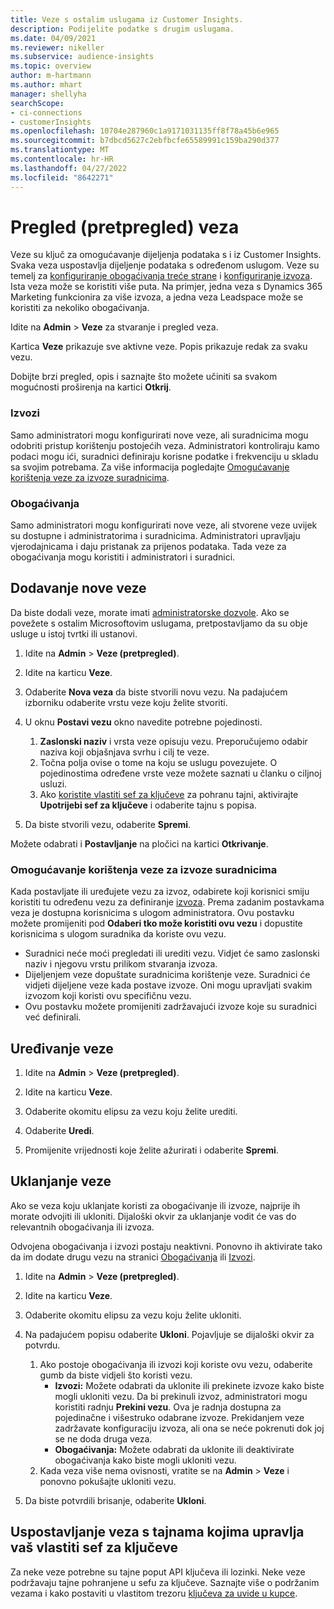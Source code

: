 ```yaml
---
title: Veze s ostalim uslugama iz Customer Insights.
description: Podijelite podatke s drugim uslugama.
ms.date: 04/09/2021
ms.reviewer: nikeller
ms.subservice: audience-insights
ms.topic: overview
author: m-hartmann
ms.author: mhart
manager: shellyha
searchScope:
- ci-connections
- customerInsights
ms.openlocfilehash: 10704e287960c1a9171031135ff8f78a45b6e965
ms.sourcegitcommit: b7dbcd5627c2ebfbcfe65589991c159ba290d377
ms.translationtype: MT
ms.contentlocale: hr-HR
ms.lasthandoff: 04/27/2022
ms.locfileid: "8642271"
---
```

# <a name="connections-preview-overview"></a>Pregled (pretpregled) veza

Veze su ključ za omogućavanje dijeljenja podataka s i iz Customer Insights. Svaka veza uspostavlja dijeljenje podataka s određenom uslugom. Veze su temelj za [konfiguriranje obogaćivanja treće strane](enrichment-hub.md) i [konfiguriranje izvoza](export-destinations.md). Ista veza može se koristiti više puta. Na primjer, jedna veza s Dynamics 365 Marketing funkcionira za više izvoza, a jedna veza Leadspace može se koristiti za nekoliko obogaćivanja.

Idite na **Admin** > **Veze** za stvaranje i pregled veza.

Kartica **Veze** prikazuje sve aktivne veze. Popis prikazuje redak za svaku vezu. 

Dobijte brzi pregled, opis i saznajte što možete učiniti sa svakom mogućnosti proširenja na kartici **Otkrij**.

### <a name="exports"></a>Izvozi

Samo administratori mogu konfigurirati nove veze, ali suradnicima mogu odobriti pristup korištenju postojećih veza. Administratori kontroliraju kamo podaci mogu ići, suradnici definiraju korisne podatke i frekvenciju u skladu sa svojim potrebama. Za više informacija pogledajte [Omogućavanje korištenja veze za izvoze suradnicima](#allow-contributors-to-use-a-connection-for-exports).

### <a name="enrichments"></a>Obogaćivanja

Samo administratori mogu konfigurirati nove veze, ali stvorene veze uvijek su dostupne i administratorima i suradnicima. Administratori upravljaju vjerodajnicama i daju pristanak za prijenos podataka. Tada veze za obogaćivanja mogu koristiti i administratori i suradnici.

## <a name="add-a-new-connection"></a>Dodavanje nove veze

Da biste dodali veze, morate imati [administratorske dozvole](permissions.md). Ako se povežete s ostalim Microsoftovim uslugama, pretpostavljamo da su obje usluge u istoj tvrtki ili ustanovi.

1. Idite na **Admin** > **Veze (pretpregled)**.

1. Idite na karticu **Veze**.

1. Odaberite **Nova veza** da biste stvorili novu vezu. Na padajućem izborniku odaberite vrstu veze koju želite stvoriti.

1. U oknu **Postavi vezu** okno navedite potrebne pojedinosti. 
   1. **Zaslonski naziv** i vrsta veze opisuju vezu. Preporučujemo odabir naziva koji objašnjava svrhu i cilj te veze.
   1. Točna polja ovise o tome na koju se uslugu povezujete. O pojedinostima određene vrste veze možete saznati u članku o ciljnoj usluzi.
   1. Ako [koristite vlastiti sef za ključeve](use-azure-key-vault.md) za pohranu tajni, aktivirajte **Upotrijebi sef za ključeve** i odaberite tajnu s popisa.

1. Da biste stvorili vezu, odaberite **Spremi**.

Možete odabrati i **Postavljanje** na pločici na kartici **Otkrivanje**.

### <a name="allow-contributors-to-use-a-connection-for-exports"></a>Omogućavanje korištenja veze za izvoze suradnicima

Kada postavljate ili uređujete vezu za izvoz, odabirete koji korisnici smiju koristiti tu određenu vezu za definiranje [izvoza](export-destinations.md). Prema zadanim postavkama veza je dostupna korisnicima s ulogom administratora. Ovu postavku možete promijeniti pod **Odaberi tko može koristiti ovu vezu** i dopustite korisnicima s ulogom suradnika da koriste ovu vezu.

- Suradnici neće moći pregledati ili urediti vezu. Vidjet će samo zaslonski naziv i njegovu vrstu prilikom stvaranja izvoza.
- Dijeljenjem veze dopuštate suradnicima korištenje veze. Suradnici će vidjeti dijeljene veze kada postave izvoze. Oni mogu upravljati svakim izvozom koji koristi ovu specifičnu vezu.
- Ovu postavku možete promijeniti zadržavajući izvoze koje su suradnici već definirali.

## <a name="edit-a-connection"></a>Uređivanje veze

1. Idite na **Admin** > **Veze (pretpregled)**.

1. Idite na karticu **Veze**.

1. Odaberite okomitu elipsu za vezu koju želite urediti.

1. Odaberite **Uredi**.

1. Promijenite vrijednosti koje želite ažurirati i odaberite **Spremi**.

## <a name="remove-a-connection"></a>Uklanjanje veze

Ako se veza koju uklanjate koristi za obogaćivanje ili izvoze, najprije ih morate odvojiti ili ukloniti. Dijaloški okvir za uklanjanje vodit će vas do relevantnih obogaćivanja ili izvoza. 

Odvojena obogaćivanja i izvozi postaju neaktivni. Ponovno ih aktivirate tako da im dodate drugu vezu na stranici [Obogaćivanja](enrichment-hub.md) ili [Izvozi](export-destinations.md).

1. Idite na **Admin** > **Veze (pretpregled)**.

1. Idite na karticu **Veze**.

1. Odaberite okomitu elipsu za vezu koju želite ukloniti.

1. Na padajućem popisu odaberite **Ukloni**. Pojavljuje se dijaloški okvir za potvrdu.

   1. Ako postoje obogaćivanja ili izvozi koji koriste ovu vezu, odaberite gumb da biste vidjeli što koristi vezu.
      - **Izvozi:** Možete odabrati da uklonite ili prekinete izvoze kako biste mogli ukloniti vezu. Da bi prekinuli izvoz, administratori mogu koristiti radnju **Prekini vezu**. Ova je radnja dostupna za pojedinačne i višestruko odabrane izvoze. Prekidanjem veze zadržavate konfiguraciju izvoza, ali ona se neće pokrenuti dok joj se ne doda druga veza.
      - **Obogaćivanja:** Možete odabrati da uklonite ili deaktivirate obogaćivanja kako biste mogli ukloniti vezu. 
   1. Kada veza više nema ovisnosti, vratite se na **Admin** > **Veze** i ponovno pokušajte ukloniti vezu.

1. Da biste potvrdili brisanje, odaberite **Ukloni**.

## <a name="set-up-connections-with-secrets-managed-by-your-own-key-vault"></a>Uspostavljanje veza s tajnama kojima upravlja vaš vlastiti sef za ključeve

Za neke veze potrebne su tajne poput API ključeva ili lozinki. Neke veze podržavaju tajne pohranjene u sefu za ključeve. Saznajte više o podržanim vezama i kako postaviti u vlastitom trezoru [ključeva za uvide u kupce](use-azure-key-vault.md).
